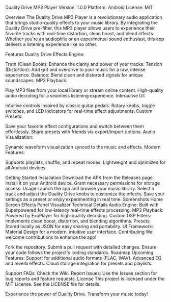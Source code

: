 
Duality Drive MP3 Player
Version: 1.0.0
Platform: Android
License: MIT

Overview
The Duality Drive MP3 Player is a revolutionary audio application that brings studio-quality effects to your music library. By integrating the Duality Drive pre-filter, this MP3 player allows users to experience their favorite tracks with real-time distortion, clean boost, and blend effects. Whether you're an audiophile or an experimental sound enthusiast, this app delivers a listening experience like no other.

Features
Duality Drive Effects Engine:

Truth (Clean Boost): Enhance the clarity and power of your tracks.
Tension (Distortion): Add grit and overdrive to your music for a raw, intense experience.
Balance: Blend clean and distorted signals for unique soundscapes.
MP3 Playback:

Play MP3 files from your local library or stream online content.
High-quality audio decoding for a seamless listening experience.
Interactive UI:

Intuitive controls inspired by classic guitar pedals.
Rotary knobs, toggle switches, and LED indicators for real-time effect adjustments.
Custom Presets:

Save your favorite effect configurations and switch between them effortlessly.
Share presets with friends via export/import options.
Audio Visualization:

Dynamic waveform visualization synced to the music and effects.
Modern Features:

Supports playlists, shuffle, and repeat modes.
Lightweight and optimized for all Android devices.

Getting Started
Installation
Download the APK from the Releases page.
Install it on your Android device.
Grant necessary permissions for storage access.
Usage
Launch the app and browse your music library.
Select a track and adjust the Duality Drive knobs to customize the effects.
Save your settings as a preset or enjoy experimenting in real time.
Screenshots
Home Screen	Effects Panel	Visualizer
Technical Details
Audio Engine: Built with Superpowered for low-latency real-time effects processing.
MP3 Playback: Powered by ExoPlayer for high-quality decoding.
Custom DSP Filters: Implements clean boost, distortion, and blending algorithms.
Presets: Stored locally as JSON for easy sharing and portability.
UI Framework: Material Design for a modern, intuitive user interface.
Contributing
We welcome contributions to enhance the app!

Fork the repository.
Submit a pull request with detailed changes.
Ensure your code follows the project's coding standards.
Roadmap
Upcoming Features:
Support for additional audio formats (FLAC, WAV).
Advanced EQ and reverb effects.
Cloud storage integration for presets and playlists.

Support
FAQs: Check the Wiki.
Report Issues: Use the Issues section for bug reports and feature requests.
License
This project is licensed under the MIT License. See the LICENSE file for details.

Experience the power of Duality Drive. Transform your music today!
